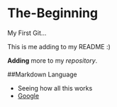 The-Beginning
=============

My First Git...

This is me adding to my README :)


**Adding** more to my _repository_.  

##Markdown Language
* Seeing how all this works
* [Google](www.google.com)
